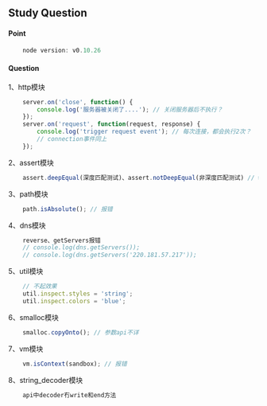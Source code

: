 Study Question
----

#### Point
```js
	node version: v0.10.26
```

#### Question
1、http模块
```js
	server.on('close', function() {
		console.log('服务器被关闭了....'); // 关闭服务器后不执行？
	});
	server.on('request', function(request, response) {
		console.log('trigger request event'); // 每次连接，都会执行2次？
		// connection事件同上
	});
```

2、assert模块
```js
	assert.deepEqual(深度匹配测试)、assert.notDeepEqual(非深度匹配测试) // what?
```

3、path模块
```js
	path.isAbsolute(); // 报错
```

4、dns模块
```js
	reverse、getServers报错
	// console.log(dns.getServers());
	// console.log(dns.getServers('220.181.57.217'));
```

5、util模块
```js
	// 不起效果
	util.inspect.styles = 'string';
	util.inspect.colors = 'blue';
```

6、smalloc模块
```js
	smalloc.copyOnto(); // 参数api不详
```

7、vm模块
```js
	vm.isContext(sandbox); // 报错
```

8、string_decoder模块
```js
	api中decoder冇write和end方法
```
